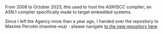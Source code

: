 From 2008 to October 2023, this used to host the ASN1SCC compiler; an ASN.1 compiler
specifically made to target embedded systems.

Since I left the Agency more than a year ago, I handed over the repository to Maxime
Perrotin (maxime-esa) - please navigate [to the new repository here](https://github.com/maxime-esa/asn1scc).
